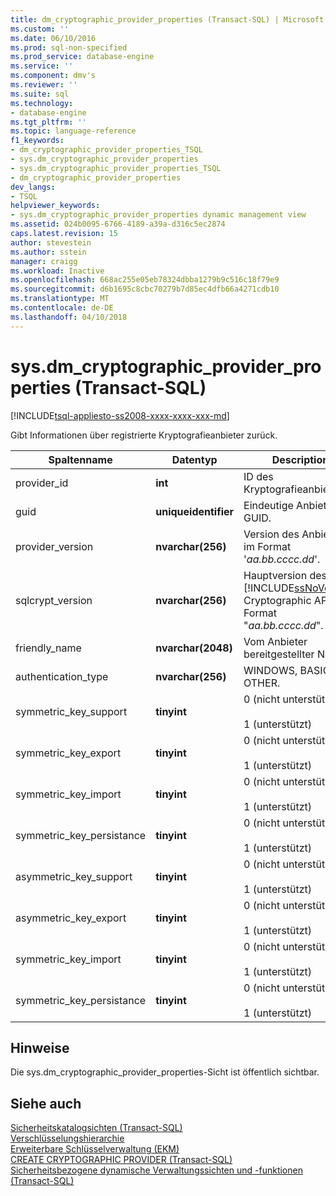 ```yaml
---
title: dm_cryptographic_provider_properties (Transact-SQL) | Microsoft Docs
ms.custom: ''
ms.date: 06/10/2016
ms.prod: sql-non-specified
ms.prod_service: database-engine
ms.service: ''
ms.component: dmv's
ms.reviewer: ''
ms.suite: sql
ms.technology:
- database-engine
ms.tgt_pltfrm: ''
ms.topic: language-reference
f1_keywords:
- dm_cryptographic_provider_properties_TSQL
- sys.dm_cryptographic_provider_properties
- sys.dm_cryptographic_provider_properties_TSQL
- dm_cryptographic_provider_properties
dev_langs:
- TSQL
helpviewer_keywords:
- sys.dm_cryptographic_provider_properties dynamic management view
ms.assetid: 024b0095-6766-4189-a39a-d316c5ec2874
caps.latest.revision: 15
author: stevestein
ms.author: sstein
manager: craigg
ms.workload: Inactive
ms.openlocfilehash: 668ac255e05eb78324dbba1279b9c516c18f79e9
ms.sourcegitcommit: d6b1695c8cbc70279b7d85ec4dfb66a4271cdb10
ms.translationtype: MT
ms.contentlocale: de-DE
ms.lasthandoff: 04/10/2018
---
```

# <a name="sysdmcryptographicproviderproperties-transact-sql"></a>sys.dm_cryptographic_provider_properties (Transact-SQL)
[!INCLUDE[tsql-appliesto-ss2008-xxxx-xxxx-xxx-md](../../includes/tsql-appliesto-ss2008-xxxx-xxxx-xxx-md.md)]

  Gibt Informationen über registrierte Kryptografieanbieter zurück.  
  
 
|Spaltenname|Datentyp|Description|  
|-----------------|---------------|-----------------|  
|provider_id|**int**|ID des Kryptografieanbieters.|  
|guid|**uniqueidentifier**|Eindeutige Anbieter-GUID.|  
|provider_version|**nvarchar(256)**|Version des Anbieters im Format '*aa.bb.cccc.dd*'.|  
|sqlcrypt_version|**nvarchar(256)**|Hauptversion des der [!INCLUDE[ssNoVersion](../../includes/ssnoversion-md.md)] Cryptographic API im Format "*aa.bb.cccc.dd*".|  
|friendly_name|**nvarchar(2048)**|Vom Anbieter bereitgestellter Name.|  
|authentication_type|**nvarchar(256)**|WINDOWS, BASIC oder OTHER.|  
|symmetric_key_support|**tinyint**|0 (nicht unterstützt)<br /><br /> 1 (unterstützt)|  
|symmetric_key_export|**tinyint**|0 (nicht unterstützt)<br /><br /> 1 (unterstützt)|  
|symmetric_key_import|**tinyint**|0 (nicht unterstützt)<br /><br /> 1 (unterstützt)|  
|symmetric_key_persistance|**tinyint**|0 (nicht unterstützt)<br /><br /> 1 (unterstützt)|  
|asymmetric_key_support|**tinyint**|0 (nicht unterstützt)<br /><br /> 1 (unterstützt)|  
|asymmetric_key_export|**tinyint**|0 (nicht unterstützt)<br /><br /> 1 (unterstützt)|  
|symmetric_key_import|**tinyint**|0 (nicht unterstützt)<br /><br /> 1 (unterstützt)|  
|symmetric_key_persistance|**tinyint**|0 (nicht unterstützt)<br /><br /> 1 (unterstützt)|  
  
## <a name="remarks"></a>Hinweise  
 Die sys.dm_cryptographic_provider_properties-Sicht ist öffentlich sichtbar.  
  
## <a name="see-also"></a>Siehe auch  
 [Sicherheitskatalogsichten &#40;Transact-SQL&#41;](../../relational-databases/system-catalog-views/security-catalog-views-transact-sql.md)   
 [Verschlüsselungshierarchie](../../relational-databases/security/encryption/encryption-hierarchy.md)   
 [Erweiterbare Schlüsselverwaltung &#40;EKM&#41;](../../relational-databases/security/encryption/extensible-key-management-ekm.md)   
 [CREATE CRYPTOGRAPHIC PROVIDER &#40;Transact-SQL&#41;](../../t-sql/statements/create-cryptographic-provider-transact-sql.md)   
 [Sicherheitsbezogene dynamische Verwaltungssichten und -funktionen &#40;Transact-SQL&#41;](../../relational-databases/system-dynamic-management-views/security-related-dynamic-management-views-and-functions-transact-sql.md)  
  
  
